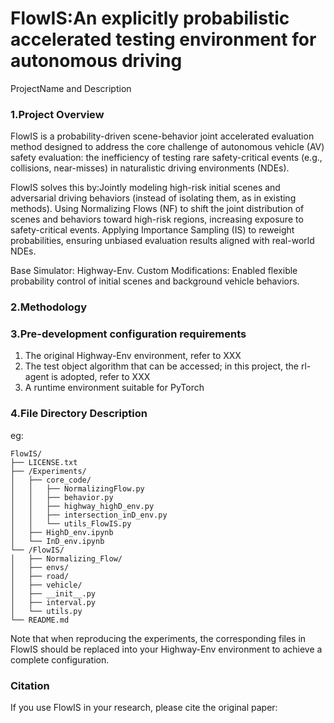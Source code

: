 # FlowIS:An explicitly probabilistic accelerated testing environment for autonomous driving

ProjectName and Description

### 1.Project Overview
FlowIS is a probability-driven scene-behavior joint accelerated evaluation method designed to address the core challenge of autonomous vehicle (AV) safety evaluation: the inefficiency of testing rare safety-critical events (e.g., collisions, near-misses) in naturalistic driving environments (NDEs).

FlowIS solves this by:Jointly modeling high-risk initial scenes and adversarial driving behaviors (instead of isolating them, as in existing methods).
Using Normalizing Flows (NF) to shift the joint distribution of scenes and behaviors toward high-risk regions, increasing exposure to safety-critical events.
Applying Importance Sampling (IS) to reweight probabilities, ensuring unbiased evaluation results aligned with real-world NDEs.

Base Simulator: Highway-Env.
Custom Modifications: Enabled flexible probability control of initial scenes and background vehicle behaviors.

### 2.Methodology



### 3.Pre-development configuration requirements

1. The original Highway-Env environment, refer to XXX
2. The test object algorithm that can be accessed; in this project, the rl-agent is adopted, refer to XXX
3. A runtime environment suitable for PyTorch

### 4.File Directory Description
eg:
```
FlowIS/
├── LICENSE.txt
├── /Experiments/
│   ├── core_code/
│   │   ├── NormalizingFlow.py
│   │   ├── behavior.py
│   │   ├── highway_highD_env.py
│   │   ├── intersection_inD_env.py
│   │   └── utils_FlowIS.py
│   ├── HighD_env.ipynb
│   └── InD_env.ipynb
└── /FlowIS/
│   ├── Normalizing_Flow/
│   ├── envs/
│   ├── road/
│   ├── vehicle/
│   ├── __init__.py
│   ├── interval.py
│   └── utils.py
└── README.md
```
Note that when reproducing the experiments, the corresponding files in FlowIS should be replaced into your Highway-Env environment to achieve a complete configuration.

### Citation
If you use FlowIS in your research, please cite the original paper:
